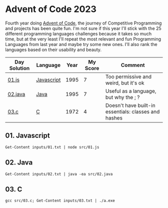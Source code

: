 # Advent of Code 2023

Fourth year doing [Advent of Code](https://adventofcode.com/2023), the journey of Competitive Programming and projects has been quite fun. I'm not sure if this year I'll stick with the 25 different programming languages challenges because it takes so much time, but at the very least I'll repeat the most relevant and fun Programming Languages from last year and maybe try some new ones. I'll also rank the languages based on their usability and beauty.

Day Solution            | Language                         | Year | My Score | Comment
------------------------|----------------------------------|------|----------|----------------------------------------------------
[01.js](src/01.js)      | [Javascript](#01-javascript)     | 1995 |     7    | Too permissive and weird, but it's ok
[02.java](src/02.java)  | [Java](#02-java)                 | 1995 |     7    | Useful as a language, but why the ; ?
[03.c](src/03.c])       | [C](#03-c)                       | 1972 |     4    | Doesn't have built-in essentials: classes and hashes

## 01. Javascript
```
Get-Content inputs/01.txt | node src/01.js
```

## 02. Java
```
Get-Content inputs/02.txt | java -ea src/02.java
```

## 03. C
```
gcc src/03.c; Get-Content inputs/03.txt | ./a.exe
```

